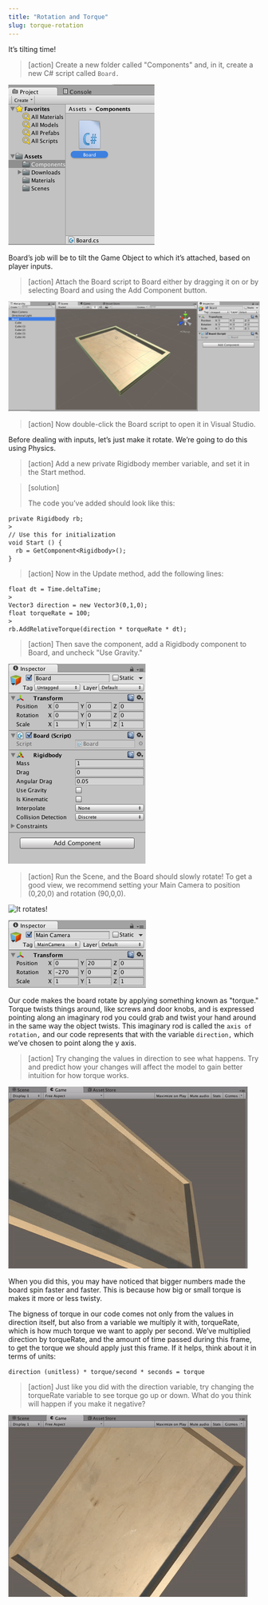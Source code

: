 ```yaml
---
title: "Rotation and Torque"
slug: torque-rotation
---
```


It’s tilting time!

> [action]
>Create a new folder called "Components" and, in it, create a new C# script called `Board.`

![Board script](../assets/image_10.png)

Board’s job will be to tilt the Game Object to which it’s attached, based on player inputs.

> [action]
>Attach the Board script to Board either by dragging it on or by selecting Board and using the Add Component button.

![Board attached](../assets/image_11.png)

> [action]
>Now double-click the Board script to open it in Visual Studio.

Before dealing with inputs, let’s just make it rotate. We’re going to do this using Physics.

> [action]
>Add a new private Rigidbody member variable, and set it in the Start method.

<!-- -->

> [solution]
>
>The code you’ve added should look like this:
>
```
private Rigidbody rb;
>
// Use this for initialization
void Start () {
  rb = GetComponent<Rigidbody>();
}
```

<!-- -->

<!-- n.b. this should really use FixedUpdate, because we're doing stuff with physics -->

> [action]
>Now in the Update method, add the following lines:
>
```
float dt = Time.deltaTime;
>
Vector3 direction = new Vector3(0,1,0);
float torqueRate = 100;
>
rb.AddRelativeTorque(direction * torqueRate * dt);
```

<!-- -->

> [action]
>Then save the component, add a Rigidbody component to Board, and uncheck "Use Gravity."

![Turn off gravity](../assets/image_12.png)

> [action]
>Run the Scene, and the Board should slowly rotate!  To get a good view, we recommend setting your Main Camera to position (0,20,0) and rotation (90,0,0).

![It rotates!](../assets/image21.gif)

![Helpful camera position](../assets/image_14.png)

Our code makes the board rotate by applying something known as "torque."  Torque twists things around, like screws and door knobs, and is expressed pointing along an imaginary rod you could grab and twist your hand around in the same way the object twists. This imaginary rod is called the `axis of rotation,` and our code represents that with the variable `direction,` which we’ve chosen to point along the y axis.

> [action]
Try changing the values in direction to see what happens. Try and predict how your changes will affect the model to gain better intuition for how torque works.

![A change in direction](../assets/image22.gif)

When you did this, you may have noticed that bigger numbers made the board spin faster and faster. This is because how big or small torque is makes it more or less twisty.

The bigness of torque in our code comes not only from the values in direction itself, but also from a variable we multiply it with, torqueRate, which is how much torque we want to apply per second. We’ve multiplied direction by torqueRate, and the amount of time passed during this frame, to get the torque we should apply just this frame. If it helps, think about it in terms of units:

```
direction (unitless) * torque/second * seconds = torque
```

> [action]
Just like you did with the direction variable, try changing the torqueRate variable to see torque go up or down. What do you think will happen if you make it negative?

 ![MOAR TORQUE](../assets/image52.gif)
